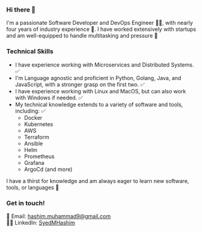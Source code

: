 ### Hi there 👋

I'm a passionate Software Developer and DevOps Engineer 👨‍💻, with nearly four years of industry experience 💪. I have worked extensively with startups and am well-equipped to handle multitasking and pressure 🚀 

### Technical Skills

* I have experience working with Microservices and Distributed Systems. ✅
* I'm Language agnostic and proficient in Python, Golang, Java, and JavaScript, with a stronger grasp on the first two. ✅
* I have experience working with Linux and MacOS, but can also work with Windows if needed. ✅
* My technical knowledge extends to a variety of software and tools, including: ✅
  * Docker
  * Kubernetes
  * AWS
  * Terraform
  * Ansible
  * Helm
  * Prometheus
  * Grafana
  * ArgoCd (and more)

I have a thirst for knowledge and am always eager to learn new software, tools, or languages 🙂

### Get in touch!

📧 Email: [hashim.muhammad9@gmail.com](mailto:hashim.muhammad9@gmail.com)  
👨‍💼 LinkedIn: [SyedMHashim](https://www.linkedin.com/in/syedmhashim/)
